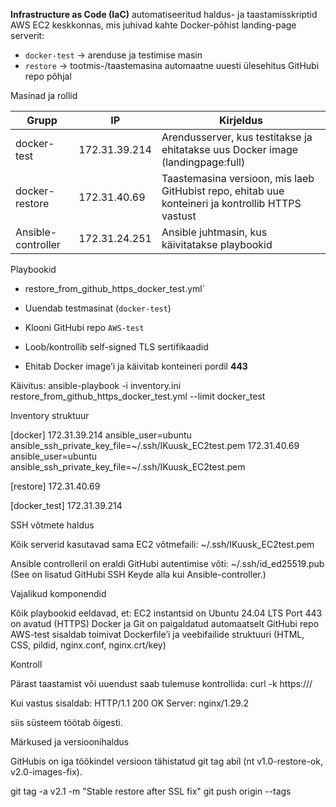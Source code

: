 **Infrastructure as Code (IaC)** automatiseeritud haldus- ja taastamisskriptid AWS EC2 keskkonnas, mis juhivad kahte Docker-põhist landing-page serverit:

- `docker-test` → arenduse ja testimise masin  
- `restore` → tootmis-/taastemasina automaatne uuesti ülesehitus GitHubi repo põhjal


 Masinad ja rollid

| Grupp        | IP             | Kirjeldus |
|--------------------|---------------|---------------------------------------------------------------------------------------------------|
| docker-test        | 172.31.39.214 | Arendusserver, kus testitakse ja ehitatakse uus Docker image (landingpage:full)                   |
| docker-restore     | 172.31.40.69  | Taastemasina versioon, mis laeb GitHubist repo, ehitab uue konteineri ja kontrollib HTTPS vastust |
| Ansible-controller | 172.31.24.251 | Ansible juhtmasin, kus käivitatakse playbookid                                                    |


Playbookid

- restore_from_github_https_docker_test.yml`

- Uuendab testmasinat (`docker-test`)  
- Klooni GitHubi repo `AWS-test`  
- Loob/kontrollib self-signed TLS sertifikaadid  
- Ehitab Docker image’i ja käivitab konteineri pordil **443**

Käivitus:
ansible-playbook -i inventory.ini restore_from_github_https_docker_test.yml --limit docker_test

Inventory struktuur

[docker]
172.31.39.214 ansible_user=ubuntu ansible_ssh_private_key_file=~/.ssh/IKuusk_EC2test.pem
172.31.40.69 ansible_user=ubuntu ansible_ssh_private_key_file=~/.ssh/IKuusk_EC2test.pem

[restore]
172.31.40.69

[docker_test]
172.31.39.214

SSH võtmete haldus

Kõik serverid kasutavad sama EC2 võtmefaili:
~/.ssh/IKuusk_EC2test.pem

Ansible controlleril on eraldi GitHubi autentimise võti:
~/.ssh/id_ed25519.pub
(See on lisatud GitHubi SSH Keyde alla kui Ansible-controller.)

Vajalikud komponendid

Kõik playbookid eeldavad, et:
EC2 instantsid on Ubuntu 24.04 LTS
Port 443 on avatud (HTTPS)
Docker ja Git on paigaldatud automaatselt
GitHubi repo AWS-test sisaldab toimivat Dockerfile’i ja veebifailide struktuuri (HTML, CSS, pildid, nginx.conf, nginx.crt/key)

Kontroll

Pärast taastamist või uuendust saab tulemuse kontrollida:
curl -k https://<EC2-public-IP>/

Kui vastus sisaldab:
HTTP/1.1 200 OK
Server: nginx/1.29.2

siis süsteem töötab õigesti.

Märkused ja versioonihaldus

GitHubis on iga töökindel versioon tähistatud git tag abil (nt v1.0-restore-ok, v2.0-images-fix).

git tag -a v2.1 -m "Stable restore after SSL fix"
git push origin --tags

